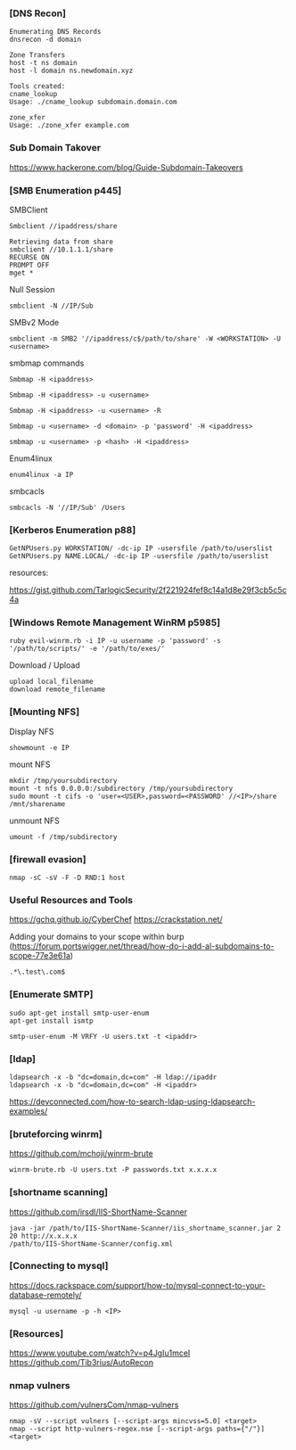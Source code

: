 ### [DNS Recon]
```
Enumerating DNS Records
dnsrecon -d domain

Zone Transfers
host -t ns domain
host -l domain ns.newdomain.xyz

Tools created:
cname_lookup
Usage: ./cname_lookup subdomain.domain.com

zone_xfer
Usage: ./zone_xfer example.com 
```

### Sub Domain Takover
https://www.hackerone.com/blog/Guide-Subdomain-Takeovers

### [SMB Enumeration p445]
SMBClient
```
Smbclient //ipaddress/share

Retrieving data from share
smbclient //10.1.1.1/share
RECURSE ON
PROMPT OFF
mget *
```
Null Session
```
smbclient -N //IP/Sub
```
SMBv2 Mode
```
smbclient -m SMB2 '//ipaddress/c$/path/to/share' -W <WORKSTATION> -U <username>
```

smbmap commands
```
Smbmap -H <ipaddress>
```
```
Smbmap -H <ipaddress> -u <username>
```
```
Smbmap -H <ipaddress> -u <username> -R
```
```
Smbmap -u <username> -d <domain> -p 'password' -H <ipaddress>
```
```
smbmap -u <username> -p <hash> -H <ipaddress>
```

Enum4linux
```
enum4linux -a IP
```

smbcacls
```
smbcacls -N '//IP/Sub' /Users
```

### [Kerberos Enumeration p88]
```
GetNPUsers.py WORKSTATION/ -dc-ip IP -usersfile /path/to/userslist
GetNPUsers.py NAME.LOCAL/ -dc-ip IP -usersfile /path/to/userslist
```
resources:

https://gist.github.com/TarlogicSecurity/2f221924fef8c14a1d8e29f3cb5c5c4a
### [Windows Remote Management WinRM p5985]
```
ruby evil-winrm.rb -i IP -u username -p 'password' -s '/path/to/scripts/' -e '/path/to/exes/'
```
Download / Upload
```
upload local_filename
download remote_filename
```

### [Mounting NFS]
Display NFS
```
showmount -e IP
```
mount NFS
```
mkdir /tmp/yoursubdirectory
mount -t nfs 0.0.0.0:/subdirectory /tmp/yoursubdirectory
sudo mount -t cifs -o 'user=<USER>,password=<PASSWORD' //<IP>/share /mnt/sharename

```
unmount NFS
```
umount -f /tmp/subdirectory
```

### [firewall evasion]
```
nmap -sC -sV -F -D RND:1 host
```

### Useful Resources and Tools

https://gchq.github.io/CyberChef
https://crackstation.net/

Adding your domains to your scope within burp (https://forum.portswigger.net/thread/how-do-i-add-al-subdomains-to-scope-77e3e61a)
```
.*\.test\.com$
```

### [Enumerate SMTP]
```
sudo apt-get install smtp-user-enum
apt-get install ismtp

smtp-user-enum -M VRFY -U users.txt -t <ipaddr>
```

### [ldap]
```
ldapsearch -x -b "dc=domain,dc=com" -H ldap://ipaddr
ldapsearch -x -b "dc=domain,dc=com" -H <ipaddr>
```
https://devconnected.com/how-to-search-ldap-using-ldapsearch-examples/

### [bruteforcing winrm]
https://github.com/mchoji/winrm-brute

```
winrm-brute.rb -U users.txt -P passwords.txt x.x.x.x
```

### [shortname scanning]
https://github.com/irsdl/IIS-ShortName-Scanner
```
java -jar /path/to/IIS-ShortName-Scanner/iis_shortname_scanner.jar 2 20 http://x.x.x.x
/path/to/IIS-ShortName-Scanner/config.xml
```

### [Connecting to mysql]
https://docs.rackspace.com/support/how-to/mysql-connect-to-your-database-remotely/
```
mysql -u username -p -h <IP>
```
### [Resources]
https://www.youtube.com/watch?v=p4JgIu1mceI  
https://github.com/Tib3rius/AutoRecon  

### nmap vulners
https://github.com/vulnersCom/nmap-vulners
```
nmap -sV --script vulners [--script-args mincvss=5.0] <target>
nmap --script http-vulners-regex.nse [--script-args paths={"/"}] <target> 
```
